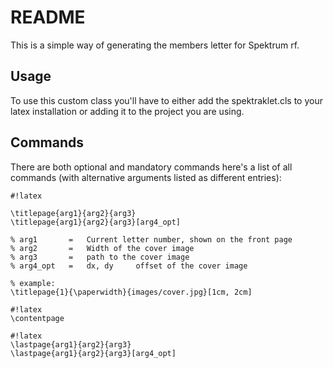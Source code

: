 # README #

This is a simple way of generating the members letter for Spektrum rf.


## Usage ##

To use this custom class you'll have to either add the spektraklet.cls to your latex installation or adding it to the project you are using.


## Commands ##

There are both optional and mandatory commands here's a list of all commands (with alternative arguments listed as different entries):


```
#!latex

\titlepage{arg1}{arg2}{arg3}
\titlepage{arg1}{arg2}{arg3}[arg4_opt]

% arg1       =   Current letter number, shown on the front page
% arg2       =   Width of the cover image
% arg3       =   path to the cover image
% arg4_opt   =   dx, dy     offset of the cover image

% example:
\titlepage{1}{\paperwidth}{images/cover.jpg}[1cm, 2cm]
```
```
#!latex
\contentpage
```
```
#!latex
\lastpage{arg1}{arg2}{arg3}
\lastpage{arg1}{arg2}{arg3}[arg4_opt]
```